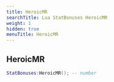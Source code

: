 ```yaml
---
title: HeroicMR
searchTitle: Lua StatBonuses HeroicMR
weight: 1
hidden: true
menuTitle: HeroicMR
---
```

## HeroicMR
```lua
StatBonuses:HeroicMR(); -- number
```